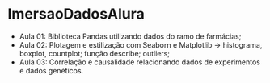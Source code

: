 # ImersaoDadosAlura

- Aula 01: Biblioteca Pandas utilizando dados do ramo de farmácias; <br>
- Aula 02: Plotagem e estilização com Seaborn e Matplotlib -> histograma, boxplot, countplot; função describe; outliers; <br>
- Aula 03: Correlação e causalidade relacionando dados de experimentos e dados genéticos.
